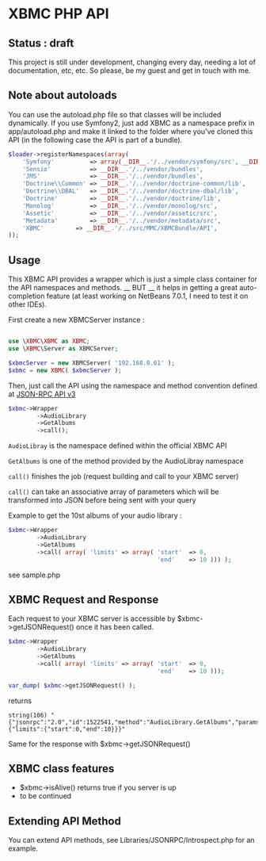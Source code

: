 # XBMC PHP API

## Status : draft

This project is still under development, changing every day, needing a lot of
documentation, etc, etc. So please, be my guest and get in touch with me.

## Note about autoloads

You can use the autoload.php file so that classes will be included dynamically.
If you use Symfony2, just add XBMC as a namespace prefix in app/autoload.php and
make it linked to the folder where you've cloned this API (in the following case
the API is part of a bundle).

```php
$loader->registerNamespaces(array(
    'Symfony'          => array(__DIR__.'/../vendor/symfony/src', __DIR__.'/../vendor/bundles'),
    'Sensio'           => __DIR__.'/../vendor/bundles',
    'JMS'              => __DIR__.'/../vendor/bundles',
    'Doctrine\\Common' => __DIR__.'/../vendor/doctrine-common/lib',
    'Doctrine\\DBAL'   => __DIR__.'/../vendor/doctrine-dbal/lib',
    'Doctrine'         => __DIR__.'/../vendor/doctrine/lib',
    'Monolog'          => __DIR__.'/../vendor/monolog/src',
    'Assetic'          => __DIR__.'/../vendor/assetic/src',
    'Metadata'         => __DIR__.'/../vendor/metadata/src',
    'XBMC'         => __DIR__.'/../src/MMC/XBMCBundle/API',
));
```


## Usage

This XBMC API provides a wrapper which is just a simple class container for the
API namespaces and methods. __ BUT __ it helps in getting a great auto-
completion feature (at least working on NetBeans 7.0.1, I need to test it on
other IDEs).

First create a new XBMCServer instance :

```php

use \XBMC\XBMC as XBMC;
use \XBMC\Server as XBMCServer;

$xbmcServer = new XBMCServer( '192.168.0.61' );
$xbmc = new XBMC( $xbmcServer );
```

Then, just call the API using the namespace and method convention defined at
[JSON-RPC API v3](http://wiki.xbmc.org/index.php?title=JSON-RPC_API/v3)

```php
$xbmc->Wrapper
        ->AudioLibrary
        ->GetAlbums
        ->call();
```

`AudioLibray` is the namespace defined within the official XBMC API

`GetAlbums` is one of the method provided by the AudioLibray namespace

`call()` finishes the job (request building and call to your XBMC server)

`call()` can take an associative array of parameters which will be transformed
into JSON before being sent with your query

Example to get the 10st albums of your audio library :

```php
$xbmc->Wrapper
        ->AudioLibrary
        ->GetAlbums
        ->call( array( 'limits' => array( 'start'  => 0,
                                          'end'    => 10 ))) );
```

see sample.php

## XBMC Request and Response

Each request to your XBMC server is accessible by $xbmc->getJSONRequest() once
it has been called.

```php
$xbmc->Wrapper
        ->AudioLibrary
        ->GetAlbums
        ->call( array( 'limits' => array( 'start'  => 0,
                                          'end'    => 10 )));

var_dump( $xbmc->getJSONRequest() );
```

returns

```
string(106) "{"jsonrpc":"2.0","id":1522541,"method":"AudioLibrary.GetAlbums","params":{"limits":{"start":0,"end":10}}}"
```

Same for the response with $xbmc->getJSONRequest()

## XBMC class features

- $xbmc->isAlive() returns true if you server is up
- to be continued

## Extending API Method

You can extend API methods, see Libraries/JSONRPC/Introspect.php for an example.
